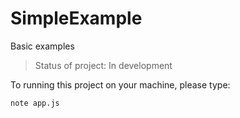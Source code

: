 # SimpleExample
Basic examples

> Status of project: In development

To running this project on your machine, please type: 

```
note app.js
```
